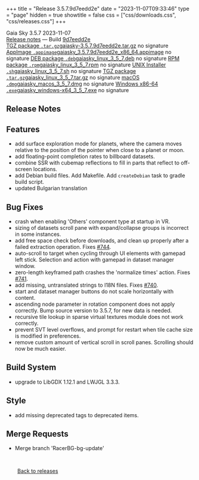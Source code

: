 +++
title = "Release 3.5.7.9d7eedd2e"
date = "2023-11-07T09:33:46"
type = "page"
hidden = true
showtitle = false
css = ["css/downloads.css", "css/releases.css"]
+++

<div class="download-container">
<div id="download-title">
<i class="gs-mdi-tag"></i>
Gaia Sky <span class="downloads-version">3.5.7</span> 
<time class="downloads-releasedate" datetime="2023-11-07T09:33:46" title="Published: 2023-11-07T09:33:46"><i class="gs-mdi-calendar"></i> 2023-11-07</time>
<div class="downloads-build"><i class="gs-mdi-script-text"></i> <a href="#release-notes">Release notes</a> &mdash; Build <a href="https://codeberg.org/gaiasky/gaiasky/commit/9d7eedd2e" target="_blank">9d7eedd2e</a></div></div>
<div class="download-section">
<a href="https://gaia.ari.uni-heidelberg.de/gaiasky/releases/3.5.7.9d7eedd2e/gaiasky-3.5.7.9d7eedd2e.tar.gz" class="download-button"><i class="gs-mdi-zip-box icon-button"></i> TGZ package <code>.tar.gz</code><span class="download-sub">gaiasky-3.5.7.9d7eedd2e.tar.gz</span></a>
<span class="signature">no signature</span>
<a href="https://gaia.ari.uni-heidelberg.de/gaiasky/releases/3.5.7.9d7eedd2e/gaiasky_3.5.7.9d7eedd2e_x86_64.appimage" class="download-button"><i class="gs-material-symbols-box icon-button"></i> AppImage <code>.appimage</code><span class="download-sub">gaiasky_3.5.7.9d7eedd2e_x86_64.appimage</span></a>
<span class="signature">no signature</span>
<a href="https://gaia.ari.uni-heidelberg.de/gaiasky/releases/3.5.7.9d7eedd2e/gaiasky_linux_3_5_7.deb" class="download-button"><i class="gs-mdi-debian icon-button"></i> DEB package <code>.deb</code><span class="download-sub">gaiasky_linux_3_5_7.deb</span></a>
<span class="signature">no signature</span>
<a href="https://gaia.ari.uni-heidelberg.de/gaiasky/releases/3.5.7.9d7eedd2e/gaiasky_linux_3_5_7.rpm" class="download-button"><i class="gs-mdi-fedora icon-button"></i> RPM package <code>.rpm</code><span class="download-sub">gaiasky_linux_3_5_7.rpm</span></a>
<span class="signature">no signature</span>
<a href="https://gaia.ari.uni-heidelberg.de/gaiasky/releases/3.5.7.9d7eedd2e/gaiasky_linux_3_5_7.sh" class="download-button"><i class="gs-token-unix icon-button"></i> UNIX Installer <code>.sh</code><span class="download-sub">gaiasky_linux_3_5_7.sh</span></a>
<span class="signature">no signature</span>
<a href="https://gaia.ari.uni-heidelberg.de/gaiasky/releases/3.5.7.9d7eedd2e/gaiasky_linux_3_5_7.tar.gz" class="download-button"><i class="gs-mdi-zip-box icon-button"></i> TGZ package <code>.tar.gz</code><span class="download-sub">gaiasky_linux_3_5_7.tar.gz</span></a>
<span class="signature">no signature</span>
<a href="https://gaia.ari.uni-heidelberg.de/gaiasky/releases/3.5.7.9d7eedd2e/gaiasky_macos_3_5_7.dmg" class="download-button"><i class="gs-fa6-brands-apple icon-button"></i> macOS <code>.dmg</code><span class="download-sub">gaiasky_macos_3_5_7.dmg</span></a>
<span class="signature">no signature</span>
<a href="https://gaia.ari.uni-heidelberg.de/gaiasky/releases/3.5.7.9d7eedd2e/gaiasky_windows-x64_3_5_7.exe" class="download-button"><i class="gs-fa6-brands-windows icon-button"></i> Windows x86-64 <code>.exe</code><span class="download-sub">gaiasky_windows-x64_3_5_7.exe</span></a>
<span class="signature">no signature</span>
</div>
</div>

<section class="release-notes">

# Release Notes


## Features
- add surface exploration mode for planets, where the camera moves relative to the position of the pointer when close to a planet or moon.
- add floating-point completion rates to billboard datasets.
- combine SSR with cubemap reflections to fill in parts that reflect to off-screen locations.
- add Debian build files. Add Makefile. Add `createDebian` task to gradle build script.
- updated Bulgarian translation

## Bug Fixes
- crash when enabling 'Others' component type at startup in VR.
- sizing of datasets scroll pane with expand/collapse groups is incorrect in some instances.
- add free space check before downloads, and clean up properly after a failed extraction operation. Fixes [#744](https://codeberg.org/gaiasky/gaiasky/issues/744).
- auto-scroll to target when cycling through UI elements with gamepad left stick. Selection and action with gamepad in dataset manager window.
- zero-length keyframed path crashes the 'normalize times' action. Fixes [#741](https://codeberg.org/gaiasky/gaiasky/issues/741).
- add missing, untranslated strings to I18N files. Fixes [#740](https://codeberg.org/gaiasky/gaiasky/issues/740).
- start and dataset manager buttons do not scale horizontally with content.
- ascending node parameter in rotation component does not apply correctly. Bump source version to 3.5.7, for new data is needed.
- recursive tile lookup in sparse virtual textures module does not work correctly.
- prevent SVT level overflows, and prompt for restart when tile cache size is modified in preferences.
- remove custom amount of vertical scroll in scroll panes. Scrolling should now be much easier.

## Build System
- upgrade to LibGDX 1.12.1 and LWJGL 3.3.3.

## Style
- add missing deprecated tags to deprecated items.

## Merge Requests
- Merge branch 'RacerBG-bg-update'
</section>


<p class="center-text" style="padding: 30px;"><a href="/downloads/releases"><i class="gs-mdi-arrow-left-bold-circle"></i> Back to releases</a>
</p>
